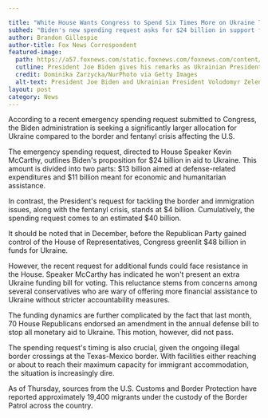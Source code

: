 ```yaml
---

title: "White House Wants Congress to Spend Six Times More on Ukraine Than Border, Fentanyl Crisis"
subhed: "Biden's new spending request asks for $24 billion in support for Ukraine"
author: Brandon Gillespie
author-title: Fox News Correspondent
featured-image: 
  path: https://a57.foxnews.com/static.foxnews.com/foxnews.com/content/uploads/2023/07/640/320/GettyImages-1528347822.jpg?ve=1&tl=1
  cutline: President Joe Biden gives his remarks as Ukrainian President Volodomyr Zelensky stands on the side during G7 Declaration of Joint Support for Ukraine during the high level NATO summit in Litexpo Conference Centre in Vilnius, Lithuania on July 12, 2023.
  credit: Dominika Zarzycka/NurPhoto via Getty Images
  alt-text: President Joe Biden and Ukrainian President Volodomyr Zelensky at a NATO summit
layout: post
category: News
---
```


According to a recent emergency spending request submitted to Congress, the Biden administration is seeking a significantly larger allocation for Ukraine compared to the border and fentanyl crisis affecting the U.S.

The emergency spending request, directed to House Speaker Kevin McCarthy, outlines Biden's proposition for $24 billion in aid to Ukraine. This amount is divided into two parts: $13 billion aimed at defense-related expenditures and $11 billion meant for economic and humanitarian assistance.

In contrast, the President's request for tackling the border and immigration issues, along with the fentanyl crisis, stands at $4 billion. Cumulatively, the spending request comes to an estimated $40 billion.

It should be noted that in December, before the Republican Party gained control of the House of Representatives, Congress greenlit $48 billion in funds for Ukraine.

However, the recent request for additional funds could face resistance in the House. Speaker McCarthy has indicated he won't present an extra Ukraine funding bill for voting. This reluctance stems from concerns among several conservatives who are wary of offering more financial assistance to Ukraine without stricter accountability measures.

The funding dynamics are further complicated by the fact that last month, 70 House Republicans endorsed an amendment in the annual defense bill to stop all monetary aid to Ukraine. This motion, however, did not pass.

The spending request's timing is also crucial, given the ongoing illegal border crossings at the Texas-Mexico border. With facilities either reaching or about to reach their maximum capacity for immigrant accommodation, the situation is increasingly dire.

As of Thursday, sources from the U.S. Customs and Border Protection have reported approximately 19,400 migrants under the custody of the Border Patrol across the country.
